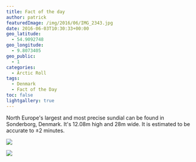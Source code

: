 ```yaml
---
title: Fact of the day
author: patrick
featuredImage: /img/2016/06/IMG_2343.jpg
date: 2016-06-03T10:30:33+00:00
geo_latitude:
  - 54.9092748
geo_longitude:
  - 9.8073405
geo_public:
  - 1
categories:
  - Arctic Roll
tags:
  - Denmark
  - Fact of the Day
toc: false
lightgallery: true
---
```

North Europe's largest and most precise sundial can be found in Sonderborg, Denmark. It's 12.08m high and 28m wide. It is estimated to be accurate to ±2 minutes.

<!--more-->

![](/img/2016/06/IMG_2332.jpg)

![](/img/2016/06/IMG_2343.jpg)

